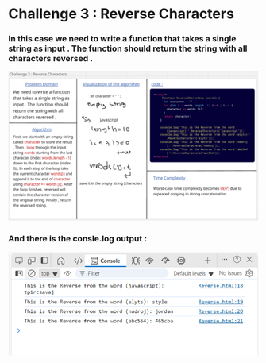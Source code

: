 # Challenge 3 : Reverse Characters

### In this case we need to write a function that takes a single string as input . The function should return the string with all characters reversed .

![Reverse-Characters](whiteboard.png)

### And there is the consle.log output :

![consle.log-pic](consle.png)